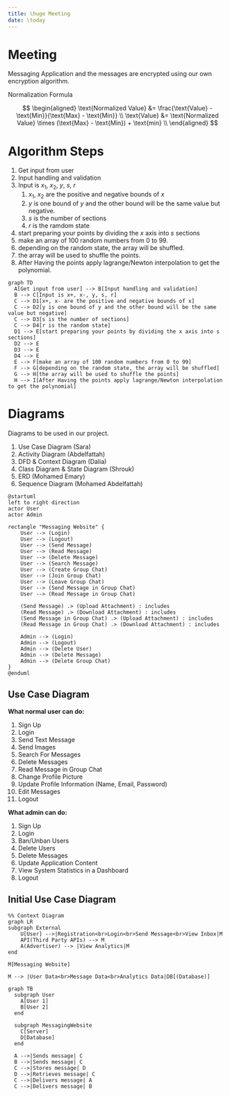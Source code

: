 ```yaml
---
title: \huge Meeting
date: \today
---
```


# Meeting

Messaging Application and the messages are encrypted using our own encryption algorithm.

Normalization Formula

$$
\begin{aligned}
\text{Normalized Value} &= \frac{\text{Value} - \text{Min}}{\text{Max} - \text{Min}} \\
\text{Value} &= \text{Normalized Value} \times (\text{Max} - \text{Min}) + \text{min} \\
\end{aligned}
$$

# Algorithm Steps

1. Get input from user
2. Input handling and validation
3. Input is $x_{1}$, $x_{2}$, $y$, $s$, $r$
   1. $x_{1}$, $x_{2}$ are the positive and negative bounds of $x$
   2. $y$ is one bound of $y$ and the other bound will be the same value but negative.
   3. $s$ is the number of sections
   4. $r$ is the ramdom state
4. start preparing your points by dividing the $x$ axis into $s$ sections
5. make an array of 100 random numbers from 0 to 99.
6. depending on the random state, the array will be shuffled.
7. the array will be used to shuffle the points.
8. After Having the points apply lagrange/Newton interpolation to get the polynomial.

```{.mermaid caption="Algorithm Steps" width=60%}
graph TD
  A[Get input from user] --> B[Input handling and validation]
  B --> C[Input is x+, x-, y, s, r]
  C --> D1[x+, x- are the positive and negative bounds of x]
  C --> D2[y is one bound of y and the other bound will be the same value but negative]
  C --> D3[s is the number of sections]
  C --> D4[r is the random state]
  D1 --> E[start preparing your points by dividing the x axis into s sections]
  D2 --> E
  D3 --> E
  D4 --> E
  E --> F[make an array of 100 random numbers from 0 to 99]
  F --> G[depending on the random state, the array will be shuffled]
  G --> H[the array will be used to shuffle the points]
  H --> I[After Having the points apply lagrange/Newton interpolation to get the polynomial]
```

# Diagrams

Diagrams to be used in our project.

1. Use Case Diagram (Sara)
2. Activity Diagram (Abdelfattah)
3. DFD & Context Diagram (Dalia)
4. Class Diagram & State Diagram (Shrouk)
5. ERD (Mohamed Emary)
6. Sequence Diagram (Mohamed Abdelfattah)

```{.plantuml caption="Sample Use Case" width=30%}
@startuml
left to right direction
actor User
actor Admin

rectangle "Messaging Website" {
    User --> (Login)
    User --> (Logout)
    User --> (Send Message)
    User --> (Read Message)
    User --> (Delete Message)
    User --> (Search Message)
    User --> (Create Group Chat)
    User --> (Join Group Chat)
    User --> (Leave Group Chat)
    User --> (Send Message in Group Chat)
    User --> (Read Message in Group Chat)

    (Send Message) .> (Upload Attachment) : includes
    (Read Message) .> (Download Attachment) : includes
    (Send Message in Group Chat) .> (Upload Attachment) : includes
    (Read Message in Group Chat) .> (Download Attachment) : includes

    Admin --> (Login)
    Admin --> (Logout)
    Admin --> (Delete User)
    Admin --> (Delete Message)
    Admin --> (Delete Group Chat)
}
@enduml
```

## Use Case Diagram

**What normal user can do:**

1. Sign Up
2. Login
3. Send Text Message
4. Send Images
5. Search For Messages
6. Delete Messages
7. Read Message in Group Chat
8. Change Profile Picture
9. Update Profile Information (Name, Email, Password)
10. Edit Messages
11. Logout

**What admin can do:**

1. Sign Up
2. Login
3. Ban/Unban Users
4. Delete Users
5. Delete Messages
6. Update Application Content
7. View System Statistics in a Dashboard
8. Logout

## Initial Use Case Diagram

```mermaid
%% Context Diagram
graph LR
subgraph External
    U[User] -->|Registration<br>Login<br>Send Message<br>View Inbox|M
    API(Third Party APIs) --> M
    A(Advertiser) --> |View Analytics|M
end

M[Messaging Website]

M --> |User Data<br>Message Data<br>Analytics Data|DB[(Database)]
```

```mermaid
graph TB
  subgraph User
    A[User 1]
    B[User 2]
  end

  subgraph MessagingWebsite
    C[Server]
    D[Database]
  end

  A -->|Sends message| C
  B -->|Sends message| C
  C -->|Stores message| D
  D -->|Retrieves message| C
  C -->|Delivers message| A
  C -->|Delivers message| B
```
